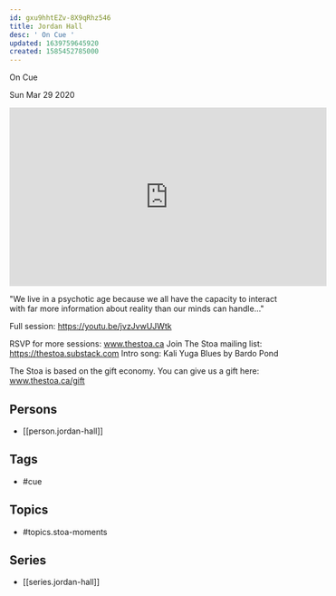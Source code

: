 ```yaml
---
id: gxu9hhtEZv-8X9qRhz546
title: Jordan Hall
desc: ' On Cue '
updated: 1639759645920
created: 1585452785000
---
```



 On Cue 

Sun Mar 29 2020

<iframe width="560" height="315" src="https://www.youtube.com/embed/yBcn-8TZOzQ" title="Jordan Hall: On Cue (Stoa Moments)" frameborder="0" allow="accelerometer; autoplay; clipboard-write; encrypted-media; gyroscope; picture-in-picture" allowfullscreen ></iframe>

"We live in a psychotic age because we all have the capacity to interact with far more information about reality than our minds can handle..."

Full session: https://youtu.be/jvzJvwUJWtk

RSVP for more sessions: www.thestoa.ca
Join The Stoa mailing list: https://thestoa.substack.com
Intro song: Kali Yuga Blues by Bardo Pond

The Stoa is based on the gift economy. You can give us a gift here: www.thestoa.ca/gift

## Persons

- [[person.jordan-hall]]

## Tags

- #cue

## Topics

- #topics.stoa-moments

## Series

- [[series.jordan-hall]]

